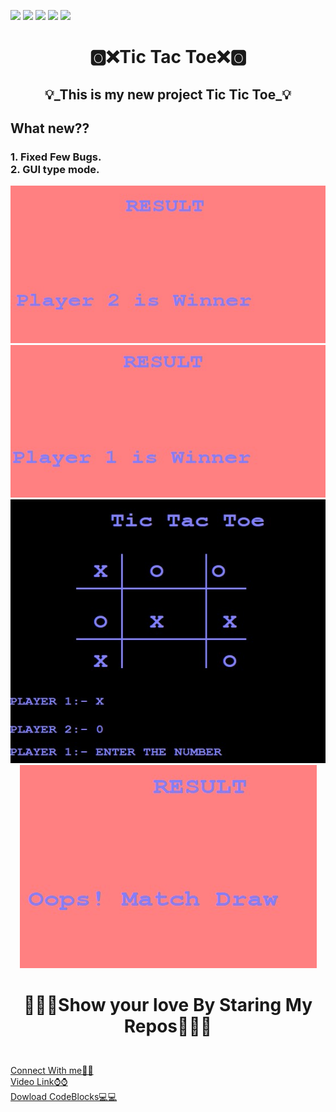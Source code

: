 ![](https://img.shields.io/badge/Programming_Language-c++-blue.svg)
![](https://img.shields.io/badge/Library-Graphics.h-gold.svg)
![](https://img.shields.io/badge/Platform-Desktop_Development-green.svg)
![](https://img.shields.io/badge/Status-Beta-green.svg)
![](https://img.shields.io/badge/Version-CodeBlocks_13.12-red.svg)
<h1><p align="center">🅾❌Tic Tac Toe❌🅾</p></h1>
<h2> <p align="center">💡_This is my new project Tic Tic Toe_💡</p></h2>
<h2>What new??</h2>
<h3> 1. Fixed Few Bugs.</br>
     2. GUI type mode.</h3>
<p align="center">
<img src="screenshots/Screenshot 2021-02-22 224927.jpg" alt="Image"></br>
<img src="screenshots/Screenshot 2021-02-22 225031.jpg" alt="Image"></br>
<img src="screenshots/Screenshot 2021-02-22 225122.jpg" alt="Image">
<img src="screenshots/Screenshot 2021-02-22 225152.jpg" alt="Image">
</p>
<h1><p align="center">💖💖🔥Show your love By Staring My Repos💖💖🔥</p></h1></br>
<a href="https://www.linkedin.com/in/ujjwal-gupta-ug-233543202/">Connect With me🤝🤝</a></br>
<a href="https://www.youtube.com/watch?v=27d8jxj-aNw">Video Link⌚⌚</a></br>
<a href="https://www.codeblocks.org/downloads/binaries/">Dowload CodeBlocks💻💻</a>

